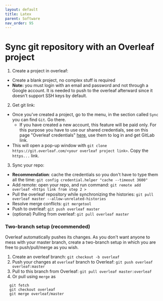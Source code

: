 ```yaml
---
layout: default
title: Latex
parent: Software
nav_order: 95
---
```


# Sync git repository with an Overleaf project

1. Create a project in overleaf:
  * Create a blank project, no complex stuff is required
  * **Note:** you must login with an email and password and not through a Google account. It is needed to push to the overleaf afterward since it doesn't support SSH keys by default.
2. Get git link:
  * Once you've created a project, go to the menu, in the section called ```Sync``` you can find ```Git```. Go there.
    * If you have created a new account, this feature will be paid only. For this purpose you have to use our shared credentials, see on this page "Overleaf credentials" [here](http://mrs.felk.cvut.cz/internal), use them to log in and get GitLab link.
  * This will open a pop-up window with ``git clone https://git.overleaf.com/<your overleaf project link>``. Copy the ``https...`` link.

3. Sync your repo:
  * **Recommendation**: cache the credentials so you don't have to type them all the time: ``git config credential.helper "cache --timeout 3600"``
  * Add remote: open your repo, and run command: ``git remote add overleaf <https link from step 2 >``
  * Pull the overleaf repository while synchronizing the histories: ``git pull overleaf master --allow-unrelated-histories``
  * Resolve merge conflicts: ``git mergetool``
  * Push to overleaf: ``git push overleaf master``
  * (optional) Pulling from overleaf: `git pull overleaf master`

### Two-branch setup (recommended)
Overleaf automatically pushes its changes. As you don't want anyone to mess with your master branch, create a two-branch setup in which you are free to push/pull/merge as you wish.

1. Create an overleaf branch: `git checkout -b overleaf`
2. Push your changes at `overleaf` branch to Overleaf: `git push overleaf overleaf:master`
3. Pull to this branch from Overleaf: `git pull overleaf master:overleaf`
4. Or pull using `merge` as
``` 
  git fetch 
  git checkout overleaf
  git merge overleaf/master
```
